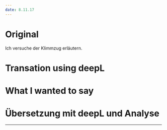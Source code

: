 ```yaml
---
date: 8.11.17
---
```


# Original
Ich versuche der Klimmzug  erläutern.


# Transation using deepL

# What I wanted to say

# Übersetzung mit deepL und Analyse
---


